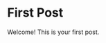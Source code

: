 First Post
====================================

Welcome! This is your first post.



<!-- DATE: 2013-09-21 13:36 -->
<!-- TAG: welcome -->
<!-- TAG: goodbye -->
<!-- CATEGORY: intro -->
